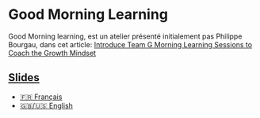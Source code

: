 # Good Morning Learning

Good Morning learning, est un atelier présenté initialement pas Philippe Bourgau, 
dans cet article: [Introduce Team G Morning Learning Sessions to Coach the Growth Mindset](https://philippe.bourgau.net/growth-mindset-coaching-turn-remote-work-commutes-into-team-learning/)

## [Slides](develop/mine/fhiegel.github.io/docs/topics/good-morning-learning/slides)

- [:fr: Français](develop/mine/fhiegel.github.io/docs/topics/good-morning-learning/slides)
- [:gb:/:us: English](slides/en)
